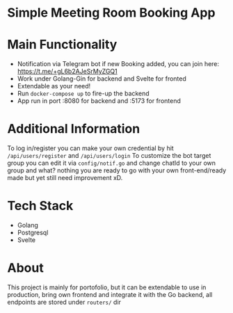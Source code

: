 # Simple Meeting Room Booking App

# Main Functionality
- Notification via Telegram bot if new Booking added, you can join here: https://t.me/+gL6b2AJeSrMyZGQ1
- Work under Golang-Gin for backend and Svelte for fronted
- Extendable as your need!
- Run ```docker-compose up``` to fire-up the backend
- App run in port :8080 for backend and :5173 for frontend

# Additional Information
To log in/register you can make your own credential by hit ```/api/users/register``` and ```/api/users/login```
To customize the bot target group you can edit it via ```config/notif.go``` and change chatId to your own group
and what? nothing you are ready to go with your own front-end/ready made but yet still need improvement xD.

# Tech Stack
- Golang
- Postgresql
- Svelte

# About
This project is mainly for portofolio, but it can be extendable to use in production, bring own frontend and integrate it with the Go backend, all endpoints are stored under ```routers/``` dir
